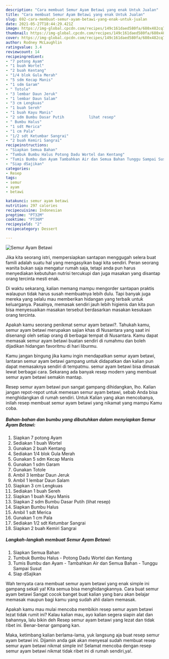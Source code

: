 ```yaml
---
description: "Cara membuat Semur Ayam Betawi yang enak Untuk Jualan"
title: "Cara membuat Semur Ayam Betawi yang enak Untuk Jualan"
slug: 692-cara-membuat-semur-ayam-betawi-yang-enak-untuk-jualan
date: 2021-05-27T18:44:29.421Z
image: https://img-global.cpcdn.com/recipes/149c161daed580fa/680x482cq70/semur-ayam-betawi-foto-resep-utama.jpg
thumbnail: https://img-global.cpcdn.com/recipes/149c161daed580fa/680x482cq70/semur-ayam-betawi-foto-resep-utama.jpg
cover: https://img-global.cpcdn.com/recipes/149c161daed580fa/680x482cq70/semur-ayam-betawi-foto-resep-utama.jpg
author: Rodney McLaughlin
ratingvalue: 3.4
reviewcount: 14
recipeingredient:
- "7 potong Ayam"
- "1 buah Wortel"
- "2 buah Kentang"
- "1/4 blok Gula Merah"
- "5 sdm Kecap Manis"
- "1 sdm Garam"
- " Totole"
- "3 lembar Daun Jeruk"
- "1 lembar Daun Salam"
- "3 cm Lengkuas"
- "1 buah Sereh"
- "1 buah Kayu Manis"
- "2 sdm Bumbu Dasar Putih           lihat resep"
- " Bumbu Halus"
- "1 sdt Merica"
- "1 cm Pala"
- "1/2 sdt Ketumbar Sangrai"
- "2 buah Kemiri Sangrai"
recipeinstructions:
- "Siapkan Semua Bahan"
- "Tumbuk Bumbu Halus Potong Dadu Wortel dan Kentang"
- "Tumis Bumbu dan Ayam Tambahkan Air dan Semua Bahan Tunggu Sampai Susut"
- "Siap dSajikan"
categories:
- Resep
tags:
- semur
- ayam
- betawi

katakunci: semur ayam betawi 
nutrition: 297 calories
recipecuisine: Indonesian
preptime: "PT32M"
cooktime: "PT36M"
recipeyield: "2"
recipecategory: Dessert

---
```



![Semur Ayam Betawi](https://img-global.cpcdn.com/recipes/149c161daed580fa/680x482cq70/semur-ayam-betawi-foto-resep-utama.jpg)

Jika kita seorang istri, mempersiapkan santapan menggugah selera buat famili adalah suatu hal yang mengasyikan bagi kita sendiri. Peran seorang  wanita bukan saja mengatur rumah saja, tetapi anda pun harus menyediakan kebutuhan nutrisi tercukupi dan juga masakan yang disantap orang tercinta mesti enak.

Di waktu  sekarang, kalian memang mampu mengorder santapan praktis walaupun tidak harus susah membuatnya lebih dulu. Tapi banyak juga mereka yang selalu mau memberikan hidangan yang terbaik untuk keluarganya. Pasalnya, memasak sendiri jauh lebih higienis dan kita pun bisa menyesuaikan masakan tersebut berdasarkan masakan kesukaan orang tercinta. 



Apakah kamu seorang penikmat semur ayam betawi?. Tahukah kamu, semur ayam betawi merupakan sajian khas di Nusantara yang saat ini disenangi oleh setiap orang di berbagai tempat di Nusantara. Kamu dapat memasak semur ayam betawi buatan sendiri di rumahmu dan boleh dijadikan hidangan favoritmu di hari liburmu.

Kamu jangan bingung jika kamu ingin mendapatkan semur ayam betawi, lantaran semur ayam betawi gampang untuk didapatkan dan kalian pun dapat memasaknya sendiri di tempatmu. semur ayam betawi bisa dimasak lewat berbagai cara. Sekarang ada banyak resep modern yang membuat semur ayam betawi semakin mantap.

Resep semur ayam betawi pun sangat gampang dihidangkan, lho. Kalian jangan repot-repot untuk memesan semur ayam betawi, sebab Anda bisa menghidangkan di rumah sendiri. Untuk Kalian yang akan mencobanya, inilah resep membuat semur ayam betawi yang nikamat yang mampu Kamu coba.

<!--inarticleads1-->

##### Bahan-bahan dan bumbu yang dibutuhkan dalam menyiapkan Semur Ayam Betawi:

1. Siapkan 7 potong Ayam
1. Sediakan 1 buah Wortel
1. Gunakan 2 buah Kentang
1. Sediakan 1/4 blok Gula Merah
1. Gunakan 5 sdm Kecap Manis
1. Gunakan 1 sdm Garam
1. Gunakan  Totole
1. Ambil 3 lembar Daun Jeruk
1. Ambil 1 lembar Daun Salam
1. Siapkan 3 cm Lengkuas
1. Sediakan 1 buah Sereh
1. Siapkan 1 buah Kayu Manis
1. Siapkan 2 sdm Bumbu Dasar Putih           (lihat resep)
1. Siapkan  Bumbu Halus
1. Ambil 1 sdt Merica
1. Gunakan 1 cm Pala
1. Sediakan 1/2 sdt Ketumbar Sangrai
1. Siapkan 2 buah Kemiri Sangrai




<!--inarticleads2-->

##### Langkah-langkah membuat Semur Ayam Betawi:

1. Siapkan Semua Bahan
1. Tumbuk Bumbu Halus - Potong Dadu Wortel dan Kentang
1. Tumis Bumbu dan Ayam - Tambahkan Air dan Semua Bahan - Tunggu Sampai Susut
1. Siap dSajikan




Wah ternyata cara membuat semur ayam betawi yang enak simple ini gampang sekali ya! Kita semua bisa menghidangkannya. Cara buat semur ayam betawi Sangat cocok banget buat kalian yang baru akan belajar memasak maupun bagi kamu yang sudah ahli dalam memasak.

Apakah kamu mau mulai mencoba membikin resep semur ayam betawi lezat tidak rumit ini? Kalau kalian mau, ayo kalian segera siapin alat dan bahannya, lalu bikin deh Resep semur ayam betawi yang lezat dan tidak ribet ini. Benar-benar gampang kan. 

Maka, ketimbang kalian berlama-lama, yuk langsung aja buat resep semur ayam betawi ini. Dijamin anda gak akan menyesal sudah membuat resep semur ayam betawi nikmat simple ini! Selamat mencoba dengan resep semur ayam betawi nikmat tidak ribet ini di rumah sendiri,ya!.

